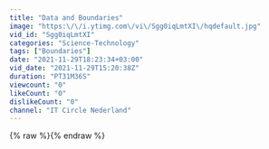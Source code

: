 ```yaml
---
title: "Data and Boundaries"
image: "https:\/\/i.ytimg.com\/vi\/Sgg0iqLmtXI\/hqdefault.jpg"
vid_id: "Sgg0iqLmtXI"
categories: "Science-Technology"
tags: ["Boundaries"]
date: "2021-11-29T18:23:34+03:00"
vid_date: "2021-11-29T15:20:38Z"
duration: "PT31M36S"
viewcount: "0"
likeCount: "0"
dislikeCount: "0"
channel: "IT Circle Nederland"
---
```

{% raw %}{% endraw %}
